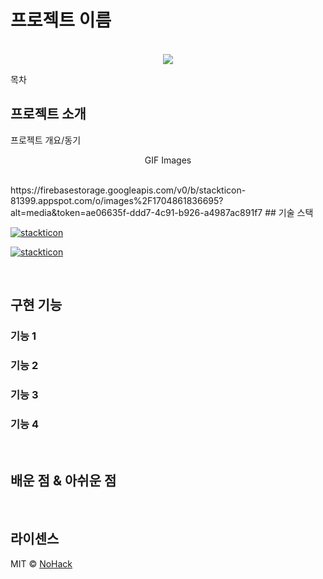 # 프로젝트 이름

<p align="center">
  <br>
  <img src="./images/common/logo-sample.jpeg">
  <br>
</p>

목차

## 프로젝트 소개

<p align="justify">
프로젝트 개요/동기
</p>

<p align="center">
GIF Images
</p>

<br>
https://firebasestorage.googleapis.com/v0/b/stackticon-81399.appspot.com/o/images%2F1704861836695?alt=media&token=ae06635f-ddd7-4c91-b926-a4987ac891f7
## 기술 스택

[![stackticon](https://firebasestorage.googleapis.com/v0/b/stackticon-81399.appspot.com/o/images%2F1704861753715?alt=media&token=68c20708-b71c-4019-af47-93bb78c26e3c)](https://github.com/msdio/stackticon)

[![stackticon](https://firebasestorage.googleapis.com/v0/b/stackticon-81399.appspot.com/o/images%2F1704861836695?alt=media&token=ae06635f-ddd7-4c91-b926-a4987ac891f7)](https://github.com/msdio/stackticon)


<br>

## 구현 기능

### 기능 1

### 기능 2

### 기능 3

### 기능 4

<br>

## 배운 점 & 아쉬운 점

<p align="justify">

</p>

<br>

## 라이센스

MIT &copy; [NoHack](mailto:lbjp114@gmail.com)

<!-- Stack Icon Refernces -->

[js]: /images/stack/javascript.svg
[ts]: /images/stack/typescript.svg
[react]: /images/stack/react.svg
[node]: /images/stack/node.svg
